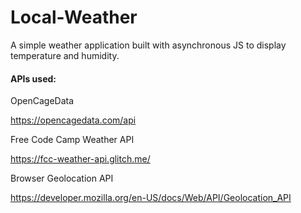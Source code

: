 # Local-Weather

A simple weather application built with asynchronous JS to display temperature and humidity.

#### APIs used:
OpenCageData

https://opencagedata.com/api

Free Code Camp Weather API

https://fcc-weather-api.glitch.me/

Browser Geolocation API

https://developer.mozilla.org/en-US/docs/Web/API/Geolocation_API
